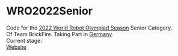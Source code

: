 # WRO2022Senior
 
Code for the [2022 World Robot Olympiad Season](https://wro-association.org/competition/2022-season/) Senior Category. </br>
Of Team BrickFire. Taking Part in [Germany](https://www.worldrobotolympiad.de). </br>
Current stage: </br>
[Website](brickfire.team)

